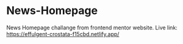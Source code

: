 # News-Homepage
News Homepage challange from frontend mentor website. 
Live link: https://effulgent-crostata-f15cbd.netlify.app/
